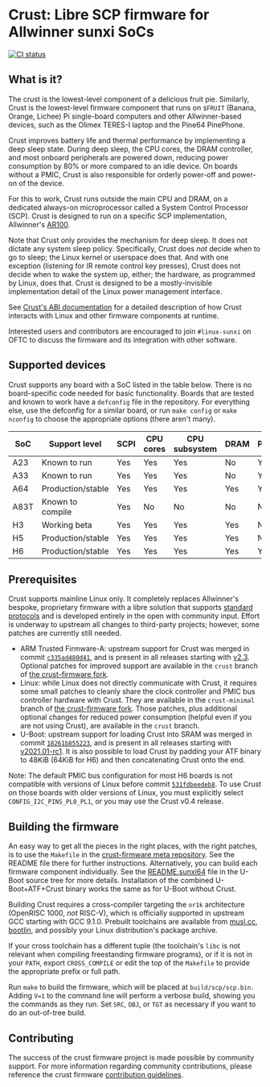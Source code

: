 # Crust: Libre SCP firmware for Allwinner sunxi SoCs

[![CI status](https://travis-ci.com/crust-firmware/crust.svg?branch=master)][t]

[t]: https://travis-ci.com/crust-firmware/crust

## What is it?

The crust is the lowest-level component of a delicious fruit pie. Similarly,
Crust is the lowest-level firmware component that runs on `$FRUIT` (Banana,
Orange, Lichee) Pi single-board computers and other Allwinner-based devices,
such as the Olimex TERES-I laptop and the Pine64 PinePhone.

Crust improves battery life and thermal performance by implementing a deep
sleep state. During deep sleep, the CPU cores, the DRAM controller, and most
onboard peripherals are powered down, reducing power consumption by 80% or more
compared to an idle device. On boards without a PMIC, Crust is also responsible
for orderly power-off and power-on of the device.

For this to work, Crust runs outside the main CPU and DRAM, on a dedicated
always-on microprocessor called a System Control Processor (SCP). Crust is
designed to run on a specific SCP implementation, Allwinner's [AR100][].

Note that Crust only provides the mechanism for deep sleep. It does not dictate
any system sleep policy. Specifically, Crust does _not_ decide when to go to
sleep; the Linux kernel or userspace does that. And with one exception
(listening for IR remote control key presses), Crust does not decide when to
wake the system up, either; the hardware, as programmed by Linux, does that.
Crust is designed to be a mostly-invisible implementation detail of the Linux
power management interface.

See [Crust's ABI documentation][abi] for a detailed description of how Crust
interacts with Linux and other firmware components at runtime.

Interested users and contributors are encouraged to join `#linux-sunxi` on OFTC
to discuss the firmware and its integration with other software.

[abi]: docs/abi.md
[AR100]: https://linux-sunxi.org/AR100

## Supported devices

Crust supports any board with a SoC listed in the table below. There is no
board-specific code needed for basic functionality. Boards that are tested and
known to work have a `defconfig` file in the repository. For everything else,
use the defconfig for a similar board, or run `make config` or `make nconfig`
to choose the appropriate options (there aren't many).

|  SoC  |   Support level   | SCPI | CPU cores | CPU subsystem | DRAM | PMIC |
|-------|-------------------|------|-----------|---------------|------|------|
| A23   | Known to run      | Yes  | Yes       | Yes           | No   | Yes  |
| A33   | Known to run      | Yes  | Yes       | Yes           | No   | Yes  |
| A64   | Production/stable | Yes  | Yes       | Yes           | Yes  | Yes  |
| A83T  | Known to compile  | Yes  | No        | No            | No   | No   |
| H3    | Working beta      | Yes  | Yes       | Yes           | Yes  | N/A  |
| H5    | Production/stable | Yes  | Yes       | Yes           | Yes  | N/A  |
| H6    | Production/stable | Yes  | Yes       | Yes           | Yes  | Yes  |

## Prerequisites

Crust supports mainline Linux only. It completely replaces Allwinner's bespoke,
proprietary firmware with a libre solution that supports [standard
protocols][scpi] and is developed entirely in the open with community input.
Effort is underway to upstream all changes to third-party projects; however,
some patches are currently still needed.

- ARM Trusted Firmware-A: upstream support for Crust was merged in commit
  [`c335ad480d41`][atf-c335ad480d41], and is present in all releases starting
  with [v2.3][atf-v2.3]. Optional patches for improved support are available in
  the `crust` branch of [the crust-firmware fork][crust-atf].
- Linux: while Linux does not directly communicate with Crust, it requires some
  small patches to cleanly share the clock controller and PMIC bus controller
  hardware with Crust. They are available in the `crust-minimal` branch of [the
  crust-firmware fork][crust-linux]. Those patches, plus additional optional
  changes for reduced power consumption (helpful even if you are not using
  Crust), are available in the `crust` branch.
- U-Boot: upstream support for loading Crust into SRAM was merged in commit
  [`18261b855223`][u-boot-18261b855223], and is present in all releases
  starting with [v2021.01-rc1][u-boot-v2021.01-rc1]. It is also possible to
  load Crust by padding your ATF binary to 48KiB (64KiB for H6) and then
  concatenating Crust onto the end.

Note: The default PMIC bus configuration for most H6 boards is not compatible
with versions of Linux before commit [`531fdbeedeb8`][531fdbeedeb8]. To use
Crust on those boards with older versions of Linux, you must explicitly select
`CONFIG_I2C_PINS_PL0_PL1`, or you may use the Crust v0.4 release.

[atf-c335ad480d41]: https://github.com/ARM-Software/ARM-Trusted-Firmware/commits/c335ad480d41
[atf-v2.3]: https://github.com/ARM-software/arm-trusted-firmware/releases/tag/v2.3
[crust-atf]: https://github.com/crust-firmware/arm-trusted-firmware
[crust-linux]: https://github.com/crust-firmware/linux
[scpi]: http://infocenter.arm.com/help/topic/com.arm.doc.dui0922-/index.html
[u-boot-18261b855223]: https://github.com/u-boot/u-boot/commit/18261b855223
[u-boot-v2021.01-rc1]: https://github.com/u-boot/u-boot/releases/tag/v2021.01-rc1
[531fdbeedeb8]: https://git.kernel.org/torvalds/c/531fdbeedeb8

## Building the firmware

An easy way to get all the pieces in the right places, with the right patches,
is to use the `Makefile` in the [crust-firmware meta repository][crust-meta].
See the README file there for further instructions. Alternatively, you can
build each firmware component individually. See the [README.sunxi64][sunxi64]
file in the U-Boot source tree for more details. Installation of the combined
U-Boot+ATF+Crust binary works the same as for U-Boot without Crust.

Building Crust requires a cross-compiler targeting the `or1k` architecture
(OpenRISC 1000, *not* RISC-V), which is officially supported in upstream GCC
starting with GCC 9.1.0. Prebuilt toolchains are available from [musl.cc][],
[bootlin][], and possibly your Linux distribution's package archive.

If your cross toolchain has a different tuple (the toolchain's `libc` is not
relevant when compiling freestanding firmware programs), or if it is not in
your `PATH`, export `CROSS_COMPILE` or edit the top of the `Makefile` to
provide the appropriate prefix or full path.

Run `make` to build the firmware, which will be placed at `build/scp/scp.bin`.
Adding `V=1` to the command line will perform a verbose build, showing you the
commands as they run. Set `SRC`, `OBJ`, or `TGT` as necessary if you want to do
an out-of-tree build.

[bootlin]: https://toolchains.bootlin.com/
[crust-meta]: https://github.com/crust-firmware/meta
[musl.cc]: http://musl.cc/or1k-linux-musl-cross.tgz
[sunxi64]: https://github.com/u-boot/u-boot/raw/master/board/sunxi/README.sunxi64

## Contributing

The success of the crust firmware project is made possible by community
support. For more information regarding community contributions, please
reference the crust firmware [contribution guidelines][cg].

[cg]: CONTRIBUTING.md
